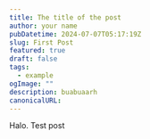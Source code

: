 ```yaml
---
title: The title of the post
author: your name
pubDatetime: 2024-07-07T05:17:19Z
slug: First Post
featured: true
draft: false
tags:
  - example
ogImage: ""
description: buabuaarh
canonicalURL:
---
```

Halo. Test post